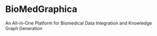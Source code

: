 # BioMedGraphica
An All-in-One Platform for Biomedical Data Integration and Knowledge Graph Generation
